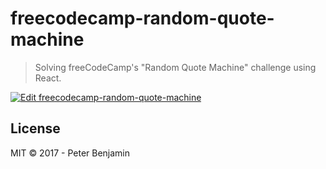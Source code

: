 # freecodecamp-random-quote-machine

> Solving freeCodeCamp's "Random Quote Machine" challenge using React.

[![Edit freecodecamp-random-quote-machine](https://codesandbox.io/static/img/play-codesandbox.svg)](https://codesandbox.io/s/xm8o8p21z)

## License

MIT &copy; 2017 - Peter Benjamin